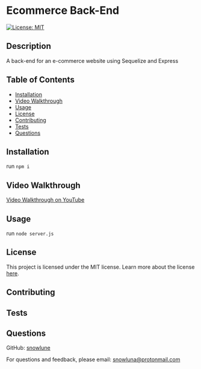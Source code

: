 # Ecommerce Back-End
[![License: MIT](https://img.shields.io/badge/License-MIT-yellow.svg)](https://opensource.org/licenses/MIT)
## Description
A back-end for an e-commerce website using Sequelize and Express

## Table of Contents
- [Installation](#installation)
- [Video Walkthrough](#video-walkthrough)
- [Usage](#usage)
- [License](#license)
- [Contributing](#contributing)
- [Tests](#tests)
- [Questions](#questions)
## Installation
run `npm i`

## Video Walkthrough
[Video Walkthrough on YouTube](https://www.youtube.com/watch?v=xMy0Wvm6Azc)
## Usage
run `node server.js`

## License
This project is licensed under the MIT license.
Learn more about the license [here](https://opensource.org/licenses/MIT).
## Contributing
## Tests
## Questions
GitHub: [snowlune](https://github.com/snowlune)

For questions and feedback, please email: [snowluna@protonmail.com](mailto:snowluna@protonmail.com)


